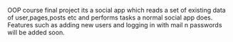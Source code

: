 OOP course final project
its a social app which reads a set of existing data of user,pages,posts etc and performs tasks a normal social app does.
Features such as adding new users and logging in with mail n passwords will be added soon.

